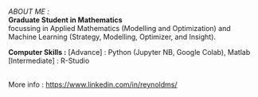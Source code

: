 _ABOUT ME :_
<br>__Graduate Student in Mathematics__
<br>focussing in Applied Mathematics (Modelling and Optimization) and Machine Learning (Strategy, Modelling, Optimizer, and Insight).


__Computer Skills :__
[Advance]      : Python (Jupyter NB, Google Colab), Matlab
[Intermediate] : R-Studio

<br> More info : https://www.linkedin.com/in/reynoldms/

